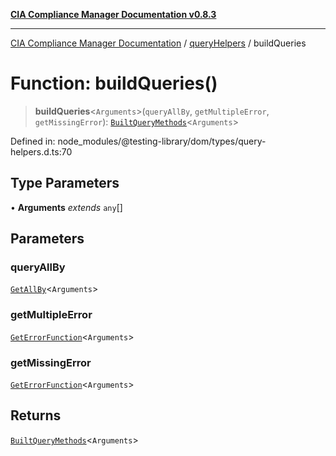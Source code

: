 [**CIA Compliance Manager Documentation v0.8.3**](../../../README.md)

***

[CIA Compliance Manager Documentation](../../../globals.md) / [queryHelpers](../README.md) / buildQueries

# Function: buildQueries()

> **buildQueries**\<`Arguments`\>(`queryAllBy`, `getMultipleError`, `getMissingError`): [`BuiltQueryMethods`](../type-aliases/BuiltQueryMethods.md)\<`Arguments`\>

Defined in: node\_modules/@testing-library/dom/types/query-helpers.d.ts:70

## Type Parameters

• **Arguments** *extends* `any`[]

## Parameters

### queryAllBy

[`GetAllBy`](../type-aliases/GetAllBy.md)\<`Arguments`\>

### getMultipleError

[`GetErrorFunction`](../type-aliases/GetErrorFunction.md)\<`Arguments`\>

### getMissingError

[`GetErrorFunction`](../type-aliases/GetErrorFunction.md)\<`Arguments`\>

## Returns

[`BuiltQueryMethods`](../type-aliases/BuiltQueryMethods.md)\<`Arguments`\>
